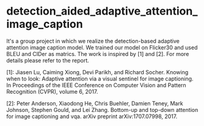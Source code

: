 # detection_aided_adaptive_attention_image_caption
It's a group project in which we realize the detection-based adaptive attention image caption model. We trained our model on Flicker30 and used BLEU and CIDer as matrics. The work is inspired by [1] and [2]. For more details please refer to the report.

[1]: Jiasen Lu, Caiming Xiong, Devi Parikh, and Richard Socher. Knowing when to look: Adaptive attention via a visual sentinel for image captioning. In Proceedings of the IEEE Conference on Computer Vision and Pattern Recognition (CVPR), volume 6, 2017.

[2]: Peter Anderson, Xiaodong He, Chris Buehler, Damien Teney, Mark Johnson, Stephen Gould, and Lei Zhang. Bottom-up and top-down attention for image captioning and vqa. arXiv preprint arXiv:1707.07998, 2017.
